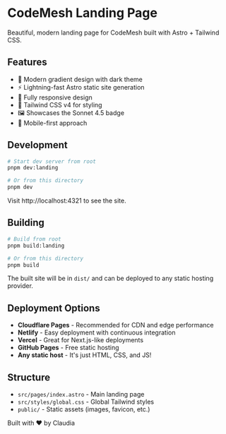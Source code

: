 # CodeMesh Landing Page

Beautiful, modern landing page for CodeMesh built with Astro + Tailwind CSS.

## Features

- 🎨 Modern gradient design with dark theme
- ⚡ Lightning-fast Astro static site generation
- 🎯 Fully responsive design
- 💅 Tailwind CSS v4 for styling
- 🖼️ Showcases the Sonnet 4.5 badge
- 📱 Mobile-first approach

## Development

```bash
# Start dev server from root
pnpm dev:landing

# Or from this directory
pnpm dev
```

Visit http://localhost:4321 to see the site.

## Building

```bash
# Build from root
pnpm build:landing

# Or from this directory
pnpm build
```

The built site will be in `dist/` and can be deployed to any static hosting provider.

## Deployment Options

- **Cloudflare Pages** - Recommended for CDN and edge performance
- **Netlify** - Easy deployment with continuous integration
- **Vercel** - Great for Next.js-like deployments
- **GitHub Pages** - Free static hosting
- **Any static host** - It's just HTML, CSS, and JS!

## Structure

- `src/pages/index.astro` - Main landing page
- `src/styles/global.css` - Global Tailwind styles
- `public/` - Static assets (images, favicon, etc.)

Built with ❤️ by Claudia
